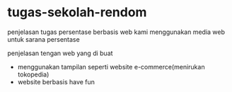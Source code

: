 # tugas-sekolah-rendom

penjelasan
tugas persentase berbasis web
kami menggunakan media web untuk sarana persentase

penjelasan tengan web yang di buat
- menggunakan tampilan seperti website e-commerce(menirukan tokopedia)
- website berbasis have fun
